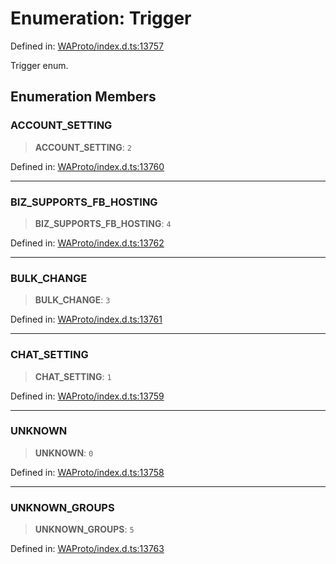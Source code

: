 # Enumeration: Trigger

Defined in: [WAProto/index.d.ts:13757](https://github.com/Fokusdotid/bail/blob/3bcafd64e13ba51a595ace0ee7bd2c9c52ab1814/WAProto/index.d.ts#L13757)

Trigger enum.

## Enumeration Members

### ACCOUNT\_SETTING

> **ACCOUNT\_SETTING**: `2`

Defined in: [WAProto/index.d.ts:13760](https://github.com/Fokusdotid/bail/blob/3bcafd64e13ba51a595ace0ee7bd2c9c52ab1814/WAProto/index.d.ts#L13760)

***

### BIZ\_SUPPORTS\_FB\_HOSTING

> **BIZ\_SUPPORTS\_FB\_HOSTING**: `4`

Defined in: [WAProto/index.d.ts:13762](https://github.com/Fokusdotid/bail/blob/3bcafd64e13ba51a595ace0ee7bd2c9c52ab1814/WAProto/index.d.ts#L13762)

***

### BULK\_CHANGE

> **BULK\_CHANGE**: `3`

Defined in: [WAProto/index.d.ts:13761](https://github.com/Fokusdotid/bail/blob/3bcafd64e13ba51a595ace0ee7bd2c9c52ab1814/WAProto/index.d.ts#L13761)

***

### CHAT\_SETTING

> **CHAT\_SETTING**: `1`

Defined in: [WAProto/index.d.ts:13759](https://github.com/Fokusdotid/bail/blob/3bcafd64e13ba51a595ace0ee7bd2c9c52ab1814/WAProto/index.d.ts#L13759)

***

### UNKNOWN

> **UNKNOWN**: `0`

Defined in: [WAProto/index.d.ts:13758](https://github.com/Fokusdotid/bail/blob/3bcafd64e13ba51a595ace0ee7bd2c9c52ab1814/WAProto/index.d.ts#L13758)

***

### UNKNOWN\_GROUPS

> **UNKNOWN\_GROUPS**: `5`

Defined in: [WAProto/index.d.ts:13763](https://github.com/Fokusdotid/bail/blob/3bcafd64e13ba51a595ace0ee7bd2c9c52ab1814/WAProto/index.d.ts#L13763)
